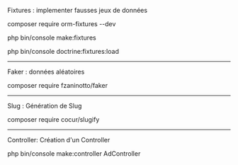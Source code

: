 Fixtures : implementer fausses jeux de données

composer require orm-fixtures --dev

php bin/console make:fixtures

php bin/console doctrine:fixtures:load

-------------------------------------------------

Faker : données aléatoires 

composer require fzaninotto/faker

-------------------------------------------------

Slug : Génération de Slug

composer require cocur/slugify

-------------------------------------------------

Controller: Création d'un Controller 

php bin/console make:controller AdController
